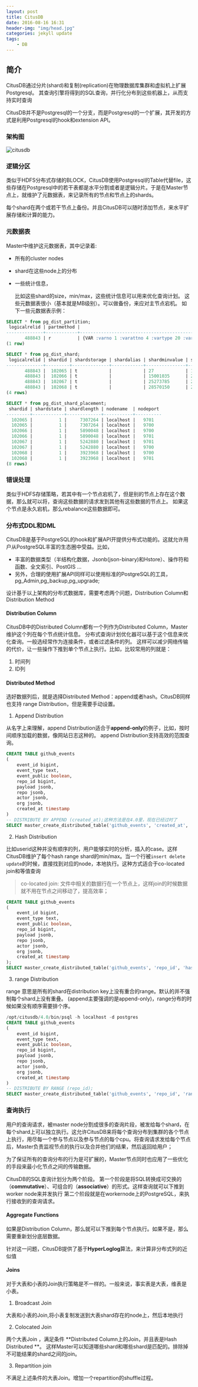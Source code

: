 ```yaml
---
layout: post
title: CitusDB
date: 2016-08-16 16:31
header-img: "img/head.jpg"
categories: jekyll update
tags:
    - DB
---
```


## 简介

CitusDB通过分片(shard)和复制(replication)在物理数据库集群和虚拟机上扩展Postgresql。
其查询引擎将得到的SQL查询，并行化分布到这些机器上，从而支持实时查询

CitusDB并不是Postgresql的一个分支，而是Postgresql的一个扩展，其开发的方式是利用Postgresql的hook和extension API。

### 架构图

![citusdb](../image/citusdb-basic-arch.png)

### 逻辑分区

类似于HDFS分布式存储的BLOCK，CitusDB使用Postgresql的Table代替file，这些存储在Postgresql中的若干表都是水平分割或者是逻辑分片。于是在Master节点上，就维护了元数据表，来记录所有的节点和节点上的shards。

每个shard在两个或若干节点上备份。并且CitusDB可以随时添加节点，来水平扩展存储和计算的能力。

### 元数据表

Master中维护这元数据表，其中记录着:

+ 所有的cluster nodes

+ shard在这些node上的分布

+ 一些统计信息，

  比如这些shard的size，min/max，这些统计信息可以用来优化查询计划。
  这些元数据表很小（基本就是MB级别）。可以做备份，来应对主节点宕机。
  如下一些元数据表示例：

```sql
SELECT * from pg_dist_partition;
 logicalrelid | partmethod |                                                        partkey
--------------+------------+-------------------------------------------------------------------------------------------------------------------------
       488843 | r          | {VAR :varno 1 :varattno 4 :vartype 20 :vartypmod -1 :varcollid 0 :varlevelsup 0 :varnoold 1 :varoattno 4 :location 232}
(1 row)

SELECT * from pg_dist_shard;
 logicalrelid | shardid | shardstorage | shardalias | shardminvalue | shardmaxvalue
--------------+---------+--------------+------------+---------------+---------------
       488843 |  102065 | t            |            | 27            | 14995004
       488843 |  102066 | t            |            | 15001035      | 25269705
       488843 |  102067 | t            |            | 25273785      | 28570113
       488843 |  102068 | t            |            | 28570150      | 28678869
(4 rows)

SELECT * from pg_dist_shard_placement;
 shardid | shardstate | shardlength | nodename  | nodeport
---------+------------+-------------+-----------+----------
  102065 |          1 |     7307264 | localhost |   9701
  102065 |          1 |     7307264 | localhost |   9700
  102066 |          1 |     5890048 | localhost |   9700
  102066 |          1 |     5890048 | localhost |   9701
  102067 |          1 |     5242880 | localhost |   9701
  102067 |          1 |     5242880 | localhost |   9700
  102068 |          1 |     3923968 | localhost |   9700
  102068 |          1 |     3923968 | localhost |   9701
(8 rows)
```

### 错误处理

类似于HDFS存储策略，若其中有一个节点宕机了，但是别的节点上存在这个数据，那么就可以将，查询这些数据的请求发到其他有这些数据的节点上。
如果这个节点是永久宕机，那么rebalance这些数据即可。

### 分布式DDL和DML

CitusDB是基于PostgreSQL的hook和扩展API开提供分布式功能的。这就允许用户从PostgreSQL丰富的生态圈中受益。比如，

+ 丰富的数据类型（半结构化数据，Jsonb(json-binary)和Hstore）、操作符和函数、全文索引、PostGIS ...
+ 另外，合理的使用扩展API同样可以使用标准的PostgreSQL的工具，pg_Admin,pg_backup,pg_upgrade;

设计基于以上架构的分布式数据库，需要考虑两个问题，Distribution Column和Distribution Method

#### Distribution Column

CitusDB中的Distributed Column都有一个列作为Distributed Column，Master维护这个列在每个节点统计信息。
分布式查询计划优化器可以基于这个信息来优化查询。一般选经常作为连接条件，或者过滤条件的列。
这样可以减少网络传输的代价，让一些操作下推到单个节点上执行。比如，比较常用的列就是：  

1. 时间列
2. ID列

#### Distributed Method

选好数据列后，就是选择Distributed Method：append或者hash。CitusDB同样也支持 range Distribution，但是需要手动设置。

1. Append Distribution  

从名字上来理解，append Distribution适合于**append-only**的例子，比如，按时间顺序加载的数据，像网站日志这种的。
append Distribution支持高效的范围查询。  

``` sql
CREATE TABLE github_events
(
    event_id bigint,
    event_type text,
    event_public boolean,
    repo_id bigint,
    payload jsonb,
    repo jsonb,
    actor jsonb,
    org jsonb,
    created_at timestamp
) 
-- DISTRIBUTE BY APPEND (created_at);这种方法是在4.0里，现在已经过时了
SELECT master_create_distributed_table('github_events', 'created_at', 'append');
```

2. Hash Distribution  

比如userid这种并没有顺序的列，用户能够实时的分析，插入的case。这样CitusDB维护了每个hash range shard的min/max。当一个行被`insert delete update`的时候，直接找到对应的node，本地执行。这种方式适合于co-located join和等值查询

> co-located join: 文件中相关的数据行在一个节点上，这样join的时候数据就不用在节点之间移动了，提高效率；

``` sql
CREATE TABLE github_events
(
    event_id bigint,
    event_type text,
    event_public boolean,
    repo_id bigint,
    payload jsonb,
    repo jsonb,
    actor jsonb,
    org jsonb,
    created_at timestamp
);
SELECT master_create_distributed_table('github_events', 'repo_id', 'hash');
```

3. range Distribution

range 意思是所有的shard在distribution key上没有重合的range。默认的并不强制每个shard上没有重叠。
(append主要强调的是append-only)，range分布的时候如果没有顺序需要排个序。

``` sql
/opt/citusdb/4.0/bin/psql -h localhost -d postgres
CREATE TABLE github_events
(
    event_id bigint,
    event_type text,
    event_public boolean,
    repo_id bigint,
    payload jsonb,
    repo jsonb,
    actor jsonb,
    org jsonb,
    created_at timestamp
) 
-- DISTRIBUTE BY RANGE (repo_id);
SELECT master_create_distributed_table('github_events', 'repo_id', 'range');
```

### 查询执行

用户的查询请求，被master node分割成很多的查询片段，被发给每个shard，在每个shard上可以独立执行。这允许CitusDB来将每个查询分布到集群的各个节点上执行，用尽每一个参与节点以及参与节点的每个cpu。将查询请求发给每个节点后，Master负责监视节点的执行以及合并他们的结果，然后返回给用户；

为了保证所有的查询分布的行为是可扩展的，Master节点同时也应用了一些优化的手段来最小化节点之间的传输数据。

CitusDB的SQL查询计划分为两个阶段。
第一个阶段是将SQL转换成可交换的（**commutative**）、可组合的（**associative**）的形式。这样查询就可以下推到worker node来并发执行
第二个阶段就是在workernode上的PostgreSQL，来执行接收到的查询请求。

#### Aggregate Functions

如果是Distribution Column，那么就可以下推到每个节点执行。如果不是，那么需要重新划分底层数据。 

针对这一问题，CitusDB提供了基于**HyperLoglog**算法，来计算非分布式列的近似值

#### Joins

对于大表和小表的Join执行策略是不一样的。一般来说，事实表是大表，维表是小表。

1. Broadcast Join

大表和小表的Join,将小表复制发送到大表shard存在的node上，然后本地执行

2. Colocated Join

两个大表Join ，满足条件 **Distributed Column上的Join，并且表是Hash Distributed **。
这样Master可以知道哪些shard和哪些shard是匹配的。排除掉不可能结果的shard之间的join。

3. Repartition join 

不满足上述条件的大表Join。增加一个repartition的shuffle过程。

